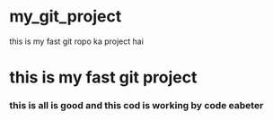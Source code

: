 # my_git_project
this is my fast git ropo ka project hai
<h1> this is my fast git project   </h1>
<h3> this is all is good and this cod is working by code eabeter </h3>
